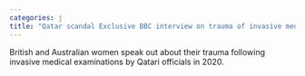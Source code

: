 ```yaml
---
categories: j
title: "Qatar scandal Exclusive BBC interview on trauma of invasive medical examinations"
---
```

British and Australian women speak out about their trauma following invasive medical examinations by Qatari officials in 2020.